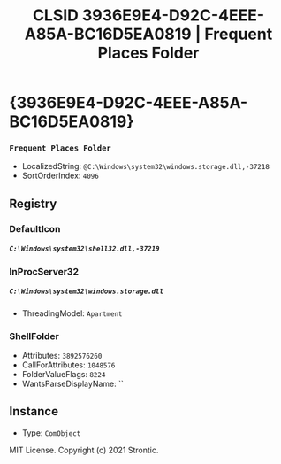 ﻿---
title: "CLSID 3936E9E4-D92C-4EEE-A85A-BC16D5EA0819 | Frequent Places Folder"
excerpt: What is COM-Object CLSID 3936E9E4-D92C-4EEE-A85A-BC16D5EA0819?
---

# {3936E9E4-D92C-4EEE-A85A-BC16D5EA0819}

### `Frequent Places Folder`
* LocalizedString: `@C:\Windows\system32\windows.storage.dll,-37218`
* SortOrderIndex: `4096`

## Registry


### DefaultIcon

##### `C:\Windows\system32\shell32.dll,-37219`

### InProcServer32

##### `C:\Windows\system32\windows.storage.dll`
* ThreadingModel: `Apartment`

### ShellFolder

* Attributes: `3892576260`
* CallForAttributes: `1048576`
* FolderValueFlags: `8224`
* WantsParseDisplayName: ``

## Instance

* Type: `ComObject`

MIT License. Copyright (c) 2021 Strontic.


